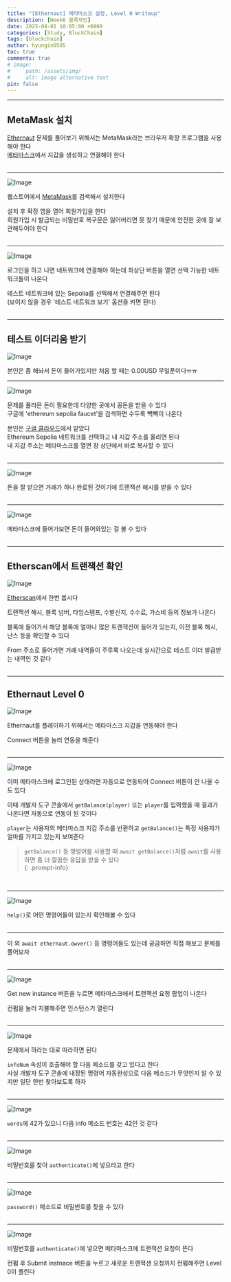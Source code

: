 ```yaml
---
title: "[Ethernaut] 메타마스크 설정, Level 0 Writeup"
description: [Week6 블록체인]
date: 2025-08-01 10:05:00 +0900
categories: [Study, BlockChain]
tags: [blockchain]
author: hyungin0505
toc: true
comments: true
# image:
#     path: /assets/img/
#     alt: image alternative text
pin: false
---
```


---

## MetaMask 설치

[Ethernaut](https://ethernaut.openzeppelin.com/) 문제를 풀어보기 위해서는 MetaMask라는 브라우저 확장 프로그램을 사용해야 한다  
[메타마스크](https://chromewebstore.google.com/detail/metamask/nkbihfbeogaeaoehlefnkodbefgpgknn)에서 지갑을 생성하고 연결해야 한다  
<br>

---

![Image](/assets/img/250716_0/0.png)

웹스토어에서 [MetaMask](https://chromewebstore.google.com/detail/metamask/nkbihfbeogaeaoehlefnkodbefgpgknn)를 검색해서 설치한다  

설치 후 확장 앱을 열어 회원가입을 한다  
회원가입 시 발급되는 비밀번호 복구문은 잃어버리면 못 찾기 때문에 안전한 곳에 잘 보관해두어야 한다  
<br>

---

![Image](/assets/img/250716_0/1.png)

로그인을 하고 나면 네트워크에 연결해야 하는데 좌상단 버튼을 열면 선택 가능한 네트워크들이 나온다  

테스트 네트워크에 있는 Sepolia를 선택해서 연결해주면 된다  
(보이지 않을 경우 '테스트 네트워크 보기' 옵션을 켜면 된다)  
<br>

---

## 테스트 이더리움 받기

![Image](/assets/img/250716_0/7.png)

본인은 좀 해놔서 돈이 들어가있지만 처음 할 때는 0.00USD 무일푼이다ㅠㅠ
<br>

---

![Image](/assets/img/250716_0/5.png)

문제를 풀라믄 돈이 필요한데 다양한 곳에서 꽁돈을 받을 수 있다  
구글에 'ethereum sepolia faucet'을 검색하면 수두룩 뺵빽이 나온다  

본인은 [구글 클라우드](https://cloud.google.com/application/web3/faucet/ethereum/sepolia)에서 받았다  
Ethereum Sepolia 네트워크를 선택하고 내 지갑 주소를 올리면 된다  
내 지갑 주소는 메타마스크를 열면 창 상단에서 바로 복사할 수 있다  
<br>

---

![Image](/assets/img/250716_0/2.png)

돈을 잘 받으면 거래가 하나 완료된 것이기에 트랜잭션 해시를 받을 수 있다  
<br>

---

![Image](/assets/img/250716_0/4.png)

메타마스크에 들어가보면 돈이 들어와있는 걸 볼 수 있다  
<br>

---

## Etherscan에서 트랜잭션 확인

![Image](/assets/img/250716_0/3.png)

[Etherscan](https://sepolia.etherscan.io/tx/0xc9fdb93950b781672b090808e46b5a948365bcdbe4ed437685de9a2bf4268247)에서 한번 봅시다   

트랜잭션 해시, 블록 넘버, 타임스탬프, 수발신지, 수수료, 가스비 등의 정보가 나온다  

블록에 들어가서 해당 블록에 얼마나 많은 트랜잭션이 들어가 있는지, 이전 블록 해시, 난스 등을 확인할 수 있다  

From 주소로 들어가면 거래 내역들이 주루룩 나오는데 실시간으로 테스트 이더 발급받는 내역인 것 같다  
<br>

---

## Ethernaut Level 0

![Image](/assets/img/250716_0/9.png)

Ethernaut를 플레이하기 위해서는 메타마스크 지갑을 연동해야 한다  

Connect 버튼을 눌러 연동을 해준다  
<br>

---

![Image](/assets/img/250716_0/10.png)

이미 메타마스크에 로그인된 상태라면 자동으로 연동되어 Connect 버튼이 안 나올 수도 있다  

이때 개발자 도구 콘솔에서 `getBalance(player)` 또는 `player`를 입력했을 때 결과가 나온다면 자동으로 연동이 된 것이다  

`player`는 사용자의 메타마스크 지갑 주소를 반환하고 `getBalance()`는 특정 사용자가 얼마를 가지고 있는지 보여준다  

> `getBalance()` 등 명령어를 사용할 때 `await getBalance()`처럼 `await`를 사용하면 좀 더 깔끔한 응답을 받을 수 있다  
{: .prompt-info}
<br>

---

![Image](/assets/img/250716_0/12.png)

`help()`로 어떤 명령어들이 있는지 확인해볼 수 있다  
<br>

---

이 외 `await ethernaut.owver()` 등 명령어들도 있는데 궁금하면 직접 해보고 문제를 풀어보자  
<br>

---

![Image](/assets/img/250716_0/11.png)

Get new instance 버튼을 누르면 메타마스크에서 트랜잭션 요청 팝업이 나온다  

컨펌을 눌러 지불해주면 인스턴스가 열린다  
<br>

---

![Image](/assets/img/250716_0/13.png)

문제에서 하라는 대로 따라하면 된다  

`infoNum` 속성이 호출해야 할 다음 메소드를 갖고 있다고 한다  
사실 개발자 도구 콘솔에 내장된 명령어 자동완성으로 다음 메소드가 무엇인지 알 수 있지만 일단 한번 찾아보도록 하자  
<br>

---

![Image](/assets/img/250716_0/16.png)

`words`에 42가 있으니 다음 info 메소드 번호는 42인 것 같다  
<br>

---

![Image](/assets/img/250716_0/17.png)

비밀번호를 찾아 `authenticate()`에 넣으라고 한다  
<br>

---

![Image](/assets/img/250716_0/14.png)

`password()` 메소드로 비밀번호를 찾을 수 있다  
<br>

---

![Image](/assets/img/250716_0/15.png)

비밀번호를 `authenticate()`에 넣으면 메타마스크에 트랜잭션 요청이 뜬다  

컨펌 후 Submit instnace 버튼을 누르고 새로운 트랜젹샌 요청까지 컨펌해주면 Level 0이 풀린다  